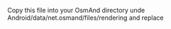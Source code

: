 Copy this file into your OsmAnd directory unde Android/data/net.osmand/files/rendering and replace 
